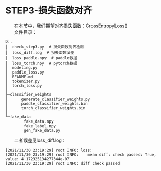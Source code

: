 # STEP3-损失函数对齐
&emsp;&emsp;在本节中，我们期望对齐损失函数：CrossEntropyLoss()  
&emsp;&emsp;文件目录：

```
D:.
│  check_step3.py  # 损失函数对齐检测
│  loss_diff.log  # 损失函数误差
│  loss_paddle.npy  # paddle数据
│  loss_torch.npy  # pytorch数据
│  modeling.py
│  paddle_loss.py  
│  README.md
│  tokenizer.py
│  torch_loss.py
│
├─classifier_weights
│      generate_classifier_weights.py
│      paddle_classifier_weights.bin
│      torch_classifier_weights.bin
│
└─fake_data
        fake_data.npy
        fake_label.npy
        gen_fake_data.py
```
&emsp;&emsp;二者误差见loss_diff.log：
```
[2021/11/30 23:19:29] root INFO: loss: 
[2021/11/30 23:19:29] root INFO: 	mean diff: check passed: True, value: 4.172325134277344e-07
[2021/11/30 23:19:29] root INFO: diff check passed
```
